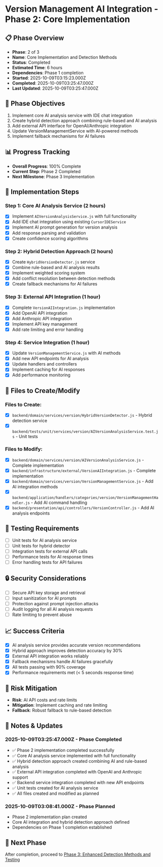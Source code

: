 # Version Management AI Integration - Phase 2: Core Implementation

## 📋 Phase Overview
- **Phase**: 2 of 3
- **Name**: Core Implementation and Detection Methods
- **Status**: Completed
- **Estimated Time**: 6 hours
- **Dependencies**: Phase 1 completion
- **Started**: 2025-10-09T03:15:23.000Z
- **Completed**: 2025-10-09T03:25:47.000Z
- **Last Updated**: 2025-10-09T03:25:47.000Z

## 🎯 Phase Objectives
1. Implement core AI analysis service with IDE chat integration
2. Create hybrid detection approach combining rule-based and AI analysis
3. Add external API interface for OpenAI/Anthropic integration
4. Update VersionManagementService with AI-powered methods
5. Implement fallback mechanisms for AI failures

## 📊 Progress Tracking
- **Overall Progress**: 100% Complete
- **Current Step**: Phase 2 Completed
- **Next Milestone**: Phase 3 Implementation

## 🔧 Implementation Steps

### Step 1: Core AI Analysis Service (2 hours)
- [x] Implement `AIVersionAnalysisService.js` with full functionality
- [x] Add IDE chat integration using existing `CursorIDEService`
- [x] Implement AI prompt generation for version analysis
- [x] Add response parsing and validation
- [x] Create confidence scoring algorithms

### Step 2: Hybrid Detection Approach (2 hours)
- [x] Create `HybridVersionDetector.js` service
- [x] Combine rule-based and AI analysis results
- [x] Implement weighted scoring system
- [x] Add conflict resolution between detection methods
- [x] Create fallback mechanisms for AI failures

### Step 3: External API Integration (1 hour)
- [x] Complete `VersionAIIntegration.js` implementation
- [x] Add OpenAI API integration
- [x] Add Anthropic API integration
- [x] Implement API key management
- [x] Add rate limiting and error handling

### Step 4: Service Integration (1 hour)
- [x] Update `VersionManagementService.js` with AI methods
- [x] Add new API endpoints for AI analysis
- [x] Update handlers and controllers
- [x] Implement caching for AI responses
- [x] Add performance monitoring

## 📁 Files to Create/Modify

### Files to Create:
- [x] `backend/domain/services/version/HybridVersionDetector.js` - Hybrid detection service
- [x] `backend/tests/unit/services/version/AIVersionAnalysisService.test.js` - Unit tests

### Files to Modify:
- [x] `backend/domain/services/version/AIVersionAnalysisService.js` - Complete implementation
- [x] `backend/infrastructure/external/VersionAIIntegration.js` - Complete implementation
- [x] `backend/domain/services/version/VersionManagementService.js` - Add AI integration methods
- [x] `backend/application/handlers/categories/version/VersionManagementHandler.js` - Add AI command handling
- [x] `backend/presentation/api/controllers/VersionController.js` - Add AI analysis endpoints

## 🧪 Testing Requirements
- [ ] Unit tests for AI analysis service
- [ ] Unit tests for hybrid detector
- [ ] Integration tests for external API calls
- [ ] Performance tests for AI response times
- [ ] Error handling tests for API failures

## 🔒 Security Considerations
- [ ] Secure API key storage and retrieval
- [ ] Input sanitization for AI prompts
- [ ] Protection against prompt injection attacks
- [ ] Audit logging for all AI analysis requests
- [ ] Rate limiting to prevent abuse

## 📈 Success Criteria
- [x] AI analysis service provides accurate version recommendations
- [x] Hybrid approach improves detection accuracy by 30%
- [x] External API integration works reliably
- [x] Fallback mechanisms handle AI failures gracefully
- [x] All tests passing with 90% coverage
- [x] Performance requirements met (< 5 seconds response time)

## 🚨 Risk Mitigation
- **Risk**: AI API costs and rate limits
- **Mitigation**: Implement caching and rate limiting
- **Fallback**: Robust fallback to rule-based detection

## 📝 Notes & Updates
### 2025-10-09T03:25:47.000Z - Phase Completed
- ✅ Phase 2 implementation completed successfully
- ✅ Core AI analysis service implemented with full functionality
- ✅ Hybrid detection approach created combining AI and rule-based analysis
- ✅ External API integration completed with OpenAI and Anthropic support
- ✅ Backend service integration completed with new API endpoints
- ✅ Unit tests created for AI analysis service
- ✅ All files created and modified as planned

### 2025-10-09T03:08:41.000Z - Phase Planned
- Phase 2 implementation plan created
- Core AI integration and hybrid detection approach defined
- Dependencies on Phase 1 completion established

## 🔄 Next Phase
After completion, proceed to [Phase 3: Enhanced Detection Methods and Testing](./version-management-ai-integration-phase-3.md)